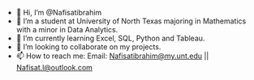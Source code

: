 - 👋 Hi, I’m @Nafisatibrahim
- 👀 I’m a student at University of North Texas majoring in Mathematics with a minor in Data Analytics.
- 🌱 I’m currently learning Excel, SQL, Python and Tableau.
- 💞️ I’m looking to collaborate on my projects.
- 📫 How to reach me: Email: Nafisatibrahim@my.unt.edu || Nafisat.l@outlook.com

<!---
Nafisatibrahim/Nafisatibrahim is a ✨ special ✨ repository because its `README.md` (this file) appears on your GitHub profile.
You can click the Preview link to take a look at your changes.
--->
